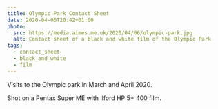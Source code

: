 ```yaml
---
title: Olympic Park Contact Sheet
date: 2020-04-06T20:42+01:00
photo:
  src: https://media.aimes.me.uk/2020/04/06/olympic-park.jpg
  alt: Contact sheet of a black and white film of the Olympic Park
tags:
  - contact_sheet
  - black_and_white
  - film
---
```


Visits to the Olympic park in March and April 2020.

Shot on a Pentax Super ME with Ilford HP 5+ 400 film.
